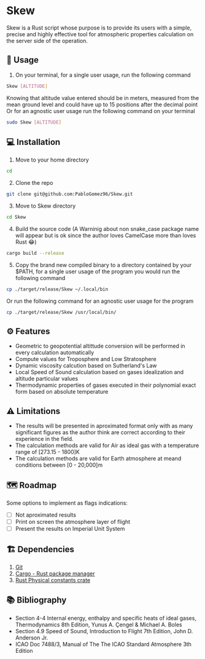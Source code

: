 # Skew 
Skew is a Rust script whose purpose is to provide its users with a simple, precise and highly effective tool for atmospheric properties calculation on the server side of the operation.

## :memo: Usage
1. On your terminal, for a single user usage, run the following command
```sh
Skew [ALTITUDE]
```
Knowing that altitude value entered should be in meters, measured from the mean ground level and could have up to 15 positions after the decimal point
Or for an agnostic user usage run the following command on your terminal
```sh
sudo Skew [ALTITUDE]
```

## :computer: Installation
1. Move to your home directory
```sh
cd
```
2. Clone the repo
```sh
git clone git@github.com:PabloGomez96/Skew.git
```
3. Move to Skew directory
```sh
cd Skew
```
4. Build the source code (A Warninig about non snake_case package name will appear but is ok since the author loves CamelCase more than loves Rust :joy:)
```sh
cargo build --release
```
5. Copy the brand new compiled binary to a directory contained by your $PATH, for a single user usage of the program you would run the following command
```sh
cp ./target/release/Skew ~/.local/bin
```
Or run the following command for an agnostic user usage for the program
```sh
cp ./target/release/Skew /usr/local/bin/
```

## :gear: Features
- Geometric to geopotential altittude conversion will be performed in every calculation automatically
- Compute values for Troposphere and Low Stratosphere
- Dynamic viscosity calcution based on Sutherland's Law
- Local Speed of Sound calculation based on gases idealization and altitude particular values
- Thermodynamic properties of gases executed in their polynomial exact form based on absolute temperature

## :warning: Limitations
- The results will be presented in aproximated format only with as many significant figures as the author think are correct according to their experience in the field.
- The calculation methods are valid for Air as ideal gas with a temperature range of [273.15 - 1800]K
- The calculation methods are valid for Earth atmosphere at meand conditions between [0 - 20,000]m

## :world_map: Roadmap
Some options to implement as flags indications:
- [ ] Not aproximated results
- [ ] Print on screen the atmosphere layer of flight
- [ ] Present the results on Imperial Unit System

## :building_construction: Dependencies
1. [Git](https://git-scm.com/book/en/v2/Getting-Started-Installing-Git)
2. [Cargo - Rust package manager](https://www.rust-lang.org/tools/install)
3. [Rust Physical constants crate](https://crates.io/crates/physical_constants)

## :books: Bibliography
- Section 4-4 Internal energy, enthalpy and specific heats of ideal gases, Thermodynamics 8th Edition, Yunus A. Çengel & Michael A. Boles
- Section 4.9 Speed of Sound, Introduction to Flight 7th Edition, John D. Anderson Jr.
- ICAO Doc 7488/3, Manual of The The ICAO Standard Atmosphere 3th Edition 
